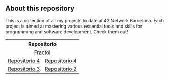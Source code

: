 ## About this repository

This is a collection of all my projects to date at 42 Network Barcelona. Each project is aimed at mastering various essential tools and skills for programming and software development. Check them out!

<table>
  <tr>
    <th colspan="2">Repositorio</th>
  </tr>
    <tr>
    <td colspan="2" style="text-align: center;"><a href="https://github.com/mgimon/42repo/tree/master/fractol">Fractol</a></td>
  </tr>
  <tr>
    <td><a href="https://github.com/mgimon/42repo/tree/master/push_swap">Repositorio 4</a></td>
    <td><a href="https://github.com/mgimon/42repo/tree/master/libft">Repositorio 4</a></td>
  </tr>
  <tr>
    <td><a href="https://github.com/mgimon/42repo/tree/master/ft_printf">Repositorio 3</a></td>
    <td><a href="https://github.com/mgimon/42repo/tree/master/get_next_line">Repositorio 2</a></td>
  </tr>
</table>
